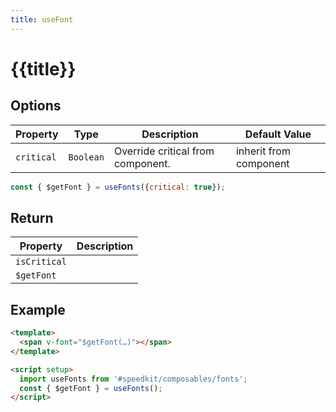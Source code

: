 ```yaml
---
title: useFont
---
```


# {{title}}

## Options

| Property   | Type      | Description                       | Default Value          |
| ---------- | --------- | --------------------------------- | ---------------------- |
| `critical` | `Boolean` | Override critical from component. | inherit from component |

```js
const { $getFont } = useFonts({critical: true});
```

## Return

| Property     | Description |
| ------------ | ----------- |
| `isCritical` |             |
| `$getFont`   |             |

## Example

```html
<template>
  <span v-font="$getFont(…)"></span>
</template>

<script setup>
  import useFonts from '#speedkit/composables/fonts';
  const { $getFont } = useFonts();
</script>
```
